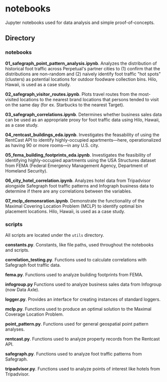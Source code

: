 # notebooks

Jupyter notebooks used for data analysis and simple proof-of-concepts.

## Directory

### notebooks

**01_safegraph_point_pattern_analysis.ipynb**. Analyzes the distribution of historical foot traffic across Perpetual's partner cities to (1) confirm that the distributions are non-random and (2) naively identify foot traffic "hot spots" (clusters) as potential locations for outdoor foodware collection bins. Hilo, Hawaii, is used as a case study.

**02_safegraph_visitor_routes.ipynb**. Plots travel routes from the most-visited locations to the nearest brand locations that persons tended to visit on the same day (for ex. Starbucks to the nearest Target).

**03_safegraph_correlations.ipynb**. Determines whether business sales data can be used as an appropriate proxy for foot traffic data using Hilo, Hawaii, as a case study.

**04_rentcast_buildings_eda.ipynb**. Investigates the feasability of using the RentCast API to identify highly-occupied apartments—here, operationalized as having 90 or more rooms—in any U.S. city.

**05_fema_building_footprints_eda.ipynb**. Investigates the feasibility of identifying highly-occupied apartments using the USA Structures dataset from FEMA (Federal Emergency Management Agency, Department of Homeland Security).

**06_city_hotel_correlation.ipynb**. Analyzes hotel data from Tripadvisor alongside Safegraph foot traffic patterns and Infograph business data to determine if there are any correlations between the variables.

**07_mclp_demonsration.ipynb**. Demonstrate the functionality of the Maximal Covering Location Problem (MCLP) to identify optimal bin placement locations. Hilo, Hawaii, is used as a case study.

### scripts

All scripts are located under the `utils` directory.

**constants.py**. Constants, like file paths, used throughout the notebooks and scripts.

**correlation_testing.py**. Functions used to calculate correlations with Safegraph foot traffic data.

**fema.py**. Functions used to analyze building footprints from FEMA.

**infogroup.py** Functions used to analyze business sales data from Infogroup (now Data Axle).

**logger.py**. Provides an interface for creating instances of standard loggers.

**mclp.py**. Functions used to produce an optimal solution to the Maximal Coverage Location Problem.

**point_pattern.py**. Functions used for general geospatial point pattern analyses.

**rentcast.py**. Functions used to analyze property records from the Rentcast API.

**safegraph.py**. Functions used to analyze foot traffic patterns from Safegraph.

**tripadvisor.py**. Functions used to analyze points of interest like hotels from Tripadvisor.